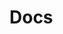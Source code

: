 [//]: <> (!!! ORDER OF ROWS IS REQUIRED !!!)
[//]: <> (menuLabel:'Docs')
[//]: <> (menuAnchor:'docs')
[//]: <> (previous:'';next: '')
# Docs